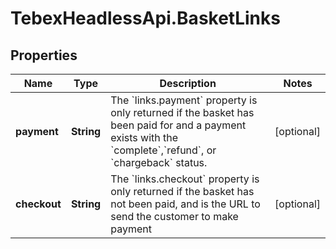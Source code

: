 # TebexHeadlessApi.BasketLinks

## Properties

Name | Type | Description | Notes
------------ | ------------- | ------------- | -------------
**payment** | **String** | The &#x60;links.payment&#x60; property is only returned if the basket has been paid for and a payment exists with the &#x60;complete&#x60;,&#x60;refund&#x60;, or &#x60;chargeback&#x60; status. | [optional] 
**checkout** | **String** | The &#x60;links.checkout&#x60; property is only returned if the basket has not been paid, and is the URL to send the customer to make payment | [optional] 


